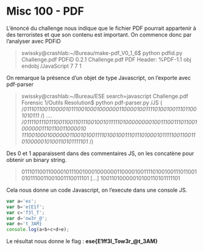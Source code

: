 # Misc 100 - PDF

L’énoncé du challenge nous indique que le fichier PDF pourrait appartenir à des terroristes et que son
contenu est important. 
On commence donc par l’analyser avec PDFiD


> swissky@crashlab:~/Bureau/make-pdf_V0_1_6$ python pdfid.py Challenge.pdf
PDFiD 0.2.1 Challenge.pdf
PDF Header: %PDF-1.1
obj
endobj
/JavaScript
7
7
1



On remarque la présence d’un objet de type Javascript, on l’exporte avec pdf-parser

> swissky@crashlab:~/Bureau/ESE
search=javascript Challenge.pdf
Forensic
1/Outils
Resolution$
python
pdf-parser.py
/JS ( /*01110110011000010111001000100000011000010011110100100111011001010111* /)
....
/*01111011101110011001101110010010111110100000000100111001110110010000001110110011000010
111001000100000011001010011110100100111011101000101111100110011010000010100110101111101*
/)


Des 0 et 1 apparaissent dans des commentaires JS, on les concatène pour obtenir un binary string.

>011101100110000101110010001000000110000100111101001001110110010101110011001001110011101
[...] 10011010000010100110101111101


Cela nous donne un code Javascript, on l’execute dans une console JS.


```js
var a='es';
var b='e{E1f';
var c='f3l_T'; 
var d='ow3r_@'; 
var e='t_3AM}
console.log(a+b+c+d+e);
```



Le résultat nous donne le flag : **ese{E1ff3l_Tow3r_@t_3AM}**